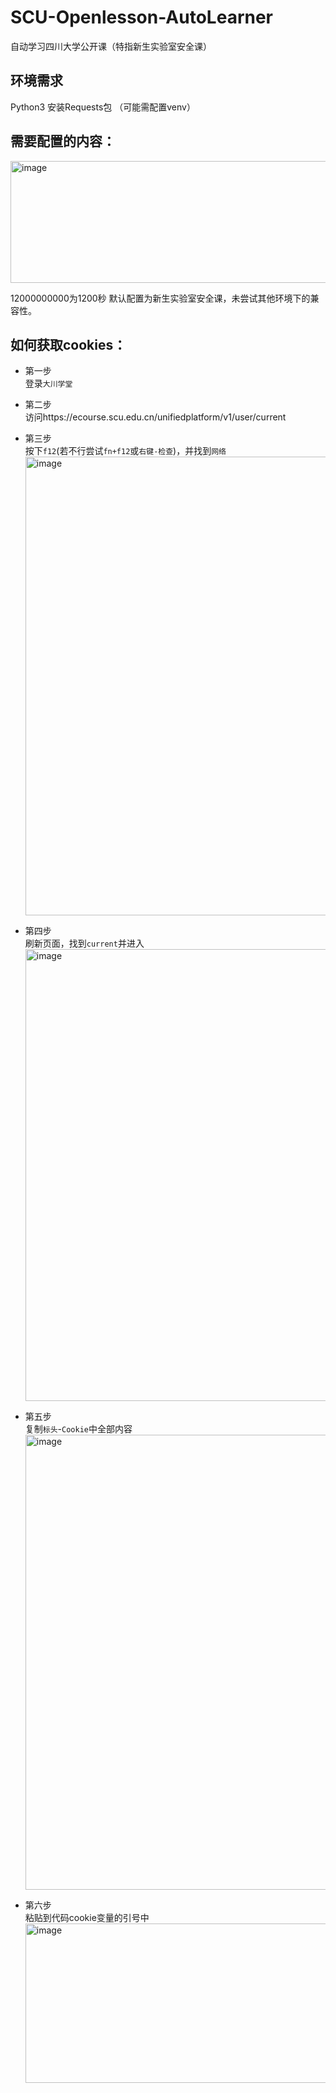 # SCU-Openlesson-AutoLearner
自动学习四川大学公开课（特指新生实验室安全课）

## 环境需求
Python3 安装Requests包 （可能需配置venv）


## 需要配置的内容：
<img width="517" height="195" alt="image" src="https://github.com/user-attachments/assets/aaa94de5-aabd-44eb-a0f2-ffc881238bf2" />


12000000000为1200秒
默认配置为新生实验室安全课，未尝试其他环境下的兼容性。


## 如何获取cookies：

- 第一步<br/>登录`大川学堂`
- 第二步<br/>访问https://ecourse.scu.edu.cn/unifiedplatform/v1/user/current
- 第三步<br/>按下`f12`(若不行尝试`fn+f12`或`右键-检查`)，并找到`网络`<img width="1429" height="734" alt="image" src="https://github.com/user-attachments/assets/bfd8f4af-e528-4b2e-a1d1-cc4e06f56ba1" />

- 第四步<br/>刷新页面，找到`current`并进入<img width="1415" height="723" alt="image" src="https://github.com/user-attachments/assets/897a495c-2f28-4eda-a9bd-a7e290eb1286" />
- 第五步<br/>复制`标头`-`Cookie`中全部内容<img width="1426" height="728" alt="image" src="https://github.com/user-attachments/assets/47c691e0-e07e-46cd-a056-8282ec1afd50" />
- 第六步<br/>粘贴到代码cookie变量的引号中<img width="837" height="255" alt="image" src="https://github.com/user-attachments/assets/3db9eada-257b-4ec5-8548-4cc257e7f1fa" />



